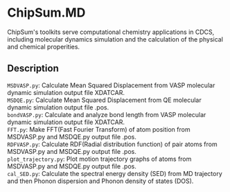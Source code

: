 # ChipSum.MD
ChipSum's toolkits serve computational chemistry applications in CDCS, including molecular dynamics simulation and the calculation of the physical and chemical properities.

## Description
`MSDVASP.py`: Calculate Mean Squared Displacement from VASP molecular dynamic simulation output file XDATCAR.<br>
`MSDQE.py`: Calculate Mean Squared Displacement from QE molecular dynamic simulation output file .pos.<br>
`bondVASP.py`: Calculate and analyze bond length from VASP molecular dynamic simulation output file XDATCAR.<br>
`FFT.py`: Make FFT(Fast Fourier Transform) of atom position from MSDVASP.py and MSDQE.py output file .pos.<br>
`RDFVASP.py`: Calculate RDF(Radial distribution function) of pair atoms from MSDVASP.py and MSDQE.py output file .pos.<br>
`plot_trajectory.py`: Plot motion trajectory graphs of atoms from MSDVASP.py and MSDQE.py output file .pos.<br>
`cal_SED.py`: Calculate the spectral energy density (SED) from MD trajectory and then Phonon dispersion and Phonon density of states (DOS).<br>

